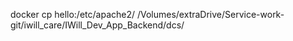 docker cp hello:/etc/apache2/ /Volumes/extraDrive/Service-work-git/iwill_care/IWill_Dev_App_Backend/dcs/